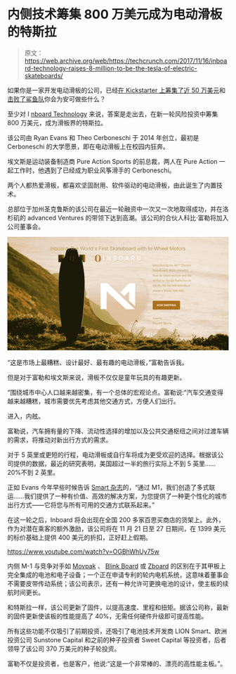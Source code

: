 # 内侧技术筹集 800 万美元成为电动滑板的特斯拉

> 原文：<https://web.archive.org/web/https://techcrunch.com/2017/11/16/inboard-technology-raises-8-million-to-be-the-tesla-of-electric-skateboards/>

如果你是一家开发电动滑板的公司，已经[在 Kickstarter 上筹集了近 50 万美元](https://web.archive.org/web/20230307142248/https://www.kickstarter.com/projects/inboard/the-monolith-worlds-first-skateboard-with-in-wheel)和 [](https://web.archive.org/web/20230307142248/https://www.kickstarter.com/projects/inboard/the-monolith-worlds-first-skateboard-with-in-wheel) [击败了鲨鱼队](https://web.archive.org/web/20230307142248/https://www.business2community.com/entertainment/shark-tank-inboard-technology-electric-skateboard-accepts-750000-loan-offer-kevin-oleary-lori-greiner-01719733#x2IAJ5JC4Hwh0RGI.97)你会为安可做些什么？

至少对 I [nboard Technology](https://web.archive.org/web/20230307142248/https://www.inboardtechnology.com/) 来说，答案是走出去，在新一轮风险投资中筹集 800 万美元，成为滑板界的特斯拉。

该公司由 Ryan Evans 和 Theo Cerboneschi 于 2014 年创立，最初是 Cerboneschi 的大学愿景，即在电动滑板上在校园内狂奔。

埃文斯是运动装备制造商 Pure Action Sports 的前总裁，两人在 Pure Action 一起工作时，他遇到了已经成为职业风筝滑手的 Cerboneschi。

两个人都热爱滑板，都喜欢坚固耐用、软件驱动的电动滑板，由此诞生了内置技术。

总部位于加州圣克鲁斯的该公司在最近一轮融资中一次又一次地取得成功，并在洛杉矶的 advanced Ventures 的带领下达到高潮。该公司的合伙人科比·富勒将加入公司董事会。

![](img/477f59c0298dddfe144ffa047e53c578.png)

“这是市场上最糟糕、设计最好、最有趣的电动滑板，”富勒告诉我。

但是对于富勒和埃文斯来说，滑板不仅仅是童年玩具的有趣更新。

“围绕城市中心人口越来越密集，有一个总体的宏观论点。富勒说:“汽车交通变得越来越糟糕，城市需要优先考虑其他交通方式，方便人们出行。

进入，内舷。

富勒说，汽车拥有量的下降、流动性选择的增加以及公共交通枢纽之间对过渡车辆的需求，将推动对新出行方式的需求。

对于 5 英里或更短的行程，电动滑板或自行车将成为更受欢迎的选择。根据该公司提供的数据，最近的研究表明，美国超过一半的旅行实际上不到 5 英里……20%不到 2 英里。

正如 Evans 今年早些时候告诉 [Smart 杂志](https://web.archive.org/web/20230307142248/https://www.smart-magazine.com/en/inboard-urban-electromobility/)的，“通过 M1，我们创造了多式联运……我们提供了一种有价值、高效的解决方案，为您提供了一种更个性化的城市出行方式——它将您与所有可用的交通方式联系起来。”

在这一轮之后，Inboard 将会出现在全国 200 多家百思买商店的货架上。此外，作为对潜在乘客的额外激励，该公司将在 11 月 21 日至 27 日期间，在 1399 美元的标价基础上提供 400 美元的折扣，正好赶上假期。

https://www.youtube.com/watch?v=OGBhWhUy75w

内侧 M-1 与竞争对手如 [Movpak](https://web.archive.org/web/20230307142248/https://techcrunch.com/2014/09/02/the-movpak-is-an-electric-skateboard-that-folds-into-a-backpack/) 、 [Blink Board](https://web.archive.org/web/20230307142248/https://techcrunch.com/2016/06/24/review-actons-blink-board-is-a-quirky-board-with-an-unpolished-remote/) 或 [Zboard](https://web.archive.org/web/20230307142248/https://techcrunch.com/2017/01/10/zboard-is-an-electric-skateboard-that-doesnt-need-a-controller/) 的区别在于其甲板上完全集成的电池和电子设备；一个正在申请专利的轮内电机系统，这意味着董事会不需要皮带传动系统；该公司表示，还有一种允许可更换电池的设计，使主板的续航时间更长。

和特斯拉一样，该公司更新了固件，以提高速度、里程和扭矩。据该公司称，最新的固件更新使该板的性能提高了 40%，无需任何硬件升级即可提高性能。

所有这些功能不仅吸引了前期投资，还吸引了电池技术开发商 LION Smart、欧洲投资公司 Sunstone Capital 和之前的种子投资者 Sweet Capital 等投资者，后者领导了该公司 370 万美元的种子轮投资。

富勒不仅是投资者，也是客户，他说:“这是一个非常棒的、漂亮的高性能主板。”。